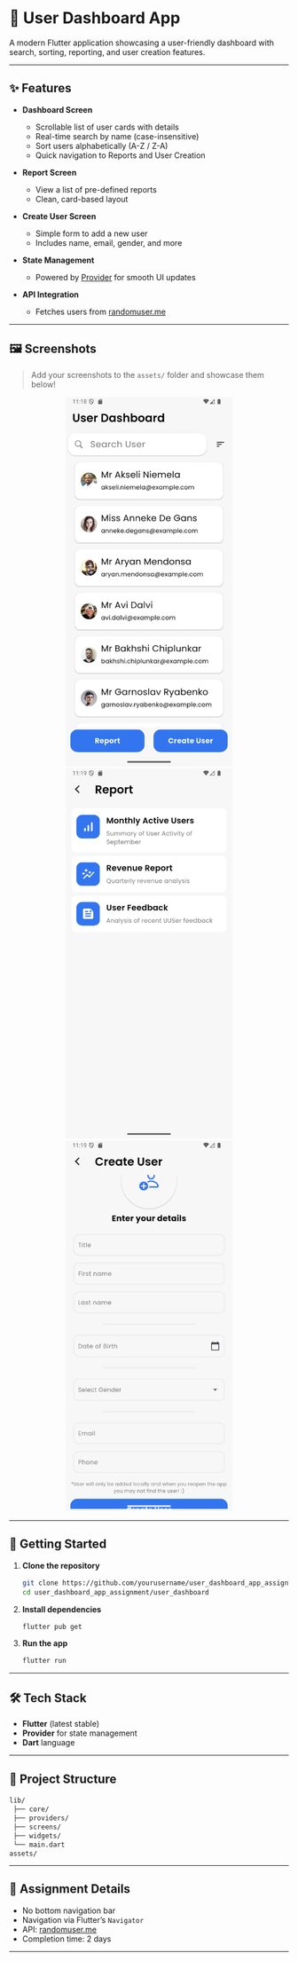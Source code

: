 # 📱 User Dashboard App

A modern Flutter application showcasing a user-friendly dashboard with search, sorting, reporting, and user creation features.

---

## ✨ Features

- **Dashboard Screen**
  - Scrollable list of user cards with details
  - Real-time search by name (case-insensitive)
  - Sort users alphabetically (A-Z / Z-A)
  - Quick navigation to Reports and User Creation

- **Report Screen**
  - View a list of pre-defined reports
  - Clean, card-based layout

- **Create User Screen**
  - Simple form to add a new user
  - Includes name, email, gender, and more

- **State Management**
  - Powered by [Provider](https://pub.dev/packages/provider) for smooth UI updates

- **API Integration**
  - Fetches users from [randomuser.me](https://randomuser.me/api/?results=20)

---

## 🖼️ Screenshots

> Add your screenshots to the `assets/` folder and showcase them below!

<p align="center">
  <img src="assets/dashboard.png" alt="Dashboard Screen" width="300"/>
  <img src="assets/report.png" alt="Report Screen" width="300"/>
  <img src="assets/create_user.png" alt="Create User Screen" width="300"/>
</p>

---

## 🚀 Getting Started

1. **Clone the repository**
   ```bash
   git clone https://github.com/yourusername/user_dashboard_app_assignment.git
   cd user_dashboard_app_assignment/user_dashboard
   ```

2. **Install dependencies**
   ```bash
   flutter pub get
   ```

3. **Run the app**
   ```bash
   flutter run
   ```

---

## 🛠️ Tech Stack

- **Flutter** (latest stable)
- **Provider** for state management
- **Dart** language

---

## 📂 Project Structure

```
lib/
 ├── core/
 ├── providers/
 ├── screens/
 ├── widgets/
 └── main.dart
assets/
```

---

## 📌 Assignment Details

- No bottom navigation bar
- Navigation via Flutter’s `Navigator`
- API: [randomuser.me](https://randomuser.me/api/?results=20)
- Completion time: 2 days

---